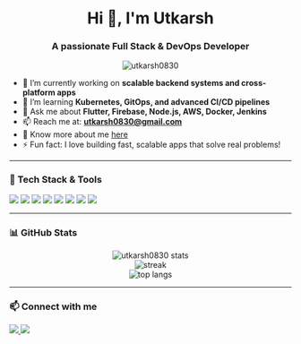<h1 align="center">Hi 👋, I'm Utkarsh</h1>
<h3 align="center">A passionate Full Stack & DevOps Developer</h3>

<p align="center">
  <img src="https://komarev.com/ghpvc/?username=utkarsh0830&label=Profile%20views&color=0e75b6&style=flat" alt="utkarsh0830" />
</p>

- 🔭 I’m currently working on **scalable backend systems and cross-platform apps**
- 🌱 I’m learning **Kubernetes, GitOps, and advanced CI/CD pipelines**
- 💬 Ask me about **Flutter, Firebase, Node.js, AWS, Docker, Jenkins**
- 📫 Reach me at: **utkarsh0830@gmail.com**
- 📄 Know more about me [here](https://www.linkedin.com/in/utkarsh0830/)
- ⚡ Fun fact: I love building fast, scalable apps that solve real problems!

---

### 🧰 Tech Stack & Tools

<p align="left">
  <img src="https://img.shields.io/badge/Dart-0175C2?style=for-the-badge&logo=dart&logoColor=white"/>
  <img src="https://img.shields.io/badge/Flutter-02569B?style=for-the-badge&logo=flutter&logoColor=white"/>
  <img src="https://img.shields.io/badge/Node.js-339933?style=for-the-badge&logo=node.js&logoColor=white"/>
  <img src="https://img.shields.io/badge/MongoDB-4EA94B?style=for-the-badge&logo=mongodb&logoColor=white"/>
  <img src="https://img.shields.io/badge/Docker-2496ED?style=for-the-badge&logo=docker&logoColor=white"/>
  <img src="https://img.shields.io/badge/Kubernetes-326CE5?style=for-the-badge&logo=kubernetes&logoColor=white"/>
  <img src="https://img.shields.io/badge/GitLab%20CI%2FCD-FCA121?style=for-the-badge&logo=gitlab&logoColor=white"/>
  <img src="https://img.shields.io/badge/Firebase-FFCA28?style=for-the-badge&logo=firebase&logoColor=black"/>
</p>

---

### 📊 GitHub Stats

<p align="center">
  <img src="https://github-readme-stats.vercel.app/api?username=utkarsh0830&show_icons=true&theme=radical" alt="utkarsh0830 stats"/>
  <br/>
  <img src="https://github-readme-streak-stats.herokuapp.com?user=utkarsh0830&theme=radical&hide_border=true" alt="streak"/>
  <br/>
  <img src="https://github-readme-stats.vercel.app/api/top-langs/?username=utkarsh0830&layout=compact&theme=radical" alt="top langs"/>
</p>

---

### 📫 Connect with me

<p align="left">
  <a href="https://www.linkedin.com/in/utkarsh0830/" target="_blank">
    <img src="https://img.shields.io/badge/LinkedIn-0077B5.svg?style=for-the-badge&logo=linkedin&logoColor=white"/>
  </a>
  <a href="mailto:utkarsh0830@gmail.com" target="_blank">
    <img src="https://img.shields.io/badge/Gmail-D14836?style=for-the-badge&logo=gmail&logoColor=white"/>
  </a>
</p>
